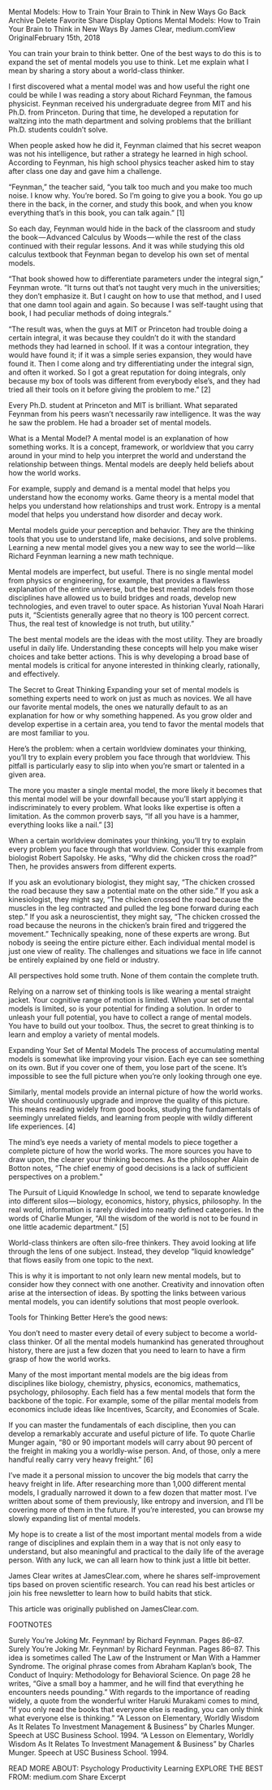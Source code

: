 Mental Models: How to Train Your Brain to Think in New Ways
Go Back
Archive
Delete
Favorite
Share
Display Options
Mental Models: How to Train Your Brain to Think in New Ways
By James Clear, medium.comView OriginalFebruary 15th, 2018


You can train your brain to think better. One of the best ways to do this is to expand the set of mental models you use to think. Let me explain what I mean by sharing a story about a world-class thinker.

I first discovered what a mental model was and how useful the right one could be while I was reading a story about Richard Feynman, the famous physicist. Feynman received his undergraduate degree from MIT and his Ph.D. from Princeton. During that time, he developed a reputation for waltzing into the math department and solving problems that the brilliant Ph.D. students couldn’t solve.

When people asked how he did it, Feynman claimed that his secret weapon was not his intelligence, but rather a strategy he learned in high school. According to Feynman, his high school physics teacher asked him to stay after class one day and gave him a challenge.

“Feynman,” the teacher said, “you talk too much and you make too much noise. I know why. You’re bored. So I’m going to give you a book. You go up there in the back, in the corner, and study this book, and when you know everything that’s in this book, you can talk again.” [1]

So each day, Feynman would hide in the back of the classroom and study the book — Advanced Calculus by Woods — while the rest of the class continued with their regular lessons. And it was while studying this old calculus textbook that Feynman began to develop his own set of mental models.

“That book showed how to differentiate parameters under the integral sign,” Feynman wrote. “It turns out that’s not taught very much in the universities; they don’t emphasize it. But I caught on how to use that method, and I used that one damn tool again and again. So because I was self-taught using that book, I had peculiar methods of doing integrals.”

“The result was, when the guys at MIT or Princeton had trouble doing a certain integral, it was because they couldn’t do it with the standard methods they had learned in school. If it was a contour integration, they would have found it; if it was a simple series expansion, they would have found it. Then I come along and try differentiating under the integral sign, and often it worked. So I got a great reputation for doing integrals, only because my box of tools was different from everybody else’s, and they had tried all their tools on it before giving the problem to me.” [2]

Every Ph.D. student at Princeton and MIT is brilliant. What separated Feynman from his peers wasn’t necessarily raw intelligence. It was the way he saw the problem. He had a broader set of mental models.

What is a Mental Model?
A mental model is an explanation of how something works. It is a concept, framework, or worldview that you carry around in your mind to help you interpret the world and understand the relationship between things. Mental models are deeply held beliefs about how the world works.

For example, supply and demand is a mental model that helps you understand how the economy works. Game theory is a mental model that helps you understand how relationships and trust work. Entropy is a mental model that helps you understand how disorder and decay work.

Mental models guide your perception and behavior. They are the thinking tools that you use to understand life, make decisions, and solve problems. Learning a new mental model gives you a new way to see the world — like Richard Feynman learning a new math technique.

Mental models are imperfect, but useful. There is no single mental model from physics or engineering, for example, that provides a flawless explanation of the entire universe, but the best mental models from those disciplines have allowed us to build bridges and roads, develop new technologies, and even travel to outer space. As historian Yuval Noah Harari puts it, “Scientists generally agree that no theory is 100 percent correct. Thus, the real test of knowledge is not truth, but utility.”

The best mental models are the ideas with the most utility. They are broadly useful in daily life. Understanding these concepts will help you make wiser choices and take better actions. This is why developing a broad base of mental models is critical for anyone interested in thinking clearly, rationally, and effectively.

The Secret to Great Thinking
Expanding your set of mental models is something experts need to work on just as much as novices. We all have our favorite mental models, the ones we naturally default to as an explanation for how or why something happened. As you grow older and develop expertise in a certain area, you tend to favor the mental models that are most familiar to you.

Here’s the problem: when a certain worldview dominates your thinking, you’ll try to explain every problem you face through that worldview. This pitfall is particularly easy to slip into when you’re smart or talented in a given area.

The more you master a single mental model, the more likely it becomes that this mental model will be your downfall because you’ll start applying it indiscriminately to every problem. What looks like expertise is often a limitation. As the common proverb says, “If all you have is a hammer, everything looks like a nail.” [3]

When a certain worldview dominates your thinking, you’ll try to explain every problem you face through that worldview.
Consider this example from biologist Robert Sapolsky. He asks, “Why did the chicken cross the road?” Then, he provides answers from different experts.

If you ask an evolutionary biologist, they might say, “The chicken crossed the road because they saw a potential mate on the other side.”
If you ask a kinesiologist, they might say, “The chicken crossed the road because the muscles in the leg contracted and pulled the leg bone forward during each step.”
If you ask a neuroscientist, they might say, “The chicken crossed the road because the neurons in the chicken’s brain fired and triggered the movement.”
Technically speaking, none of these experts are wrong. But nobody is seeing the entire picture either. Each individual mental model is just one view of reality. The challenges and situations we face in life cannot be entirely explained by one field or industry.

All perspectives hold some truth. None of them contain the complete truth.

Relying on a narrow set of thinking tools is like wearing a mental straight jacket. Your cognitive range of motion is limited. When your set of mental models is limited, so is your potential for finding a solution. In order to unleash your full potential, you have to collect a range of mental models. You have to build out your toolbox. Thus, the secret to great thinking is to learn and employ a variety of mental models.

Expanding Your Set of Mental Models
The process of accumulating mental models is somewhat like improving your vision. Each eye can see something on its own. But if you cover one of them, you lose part of the scene. It’s impossible to see the full picture when you’re only looking through one eye.

Similarly, mental models provide an internal picture of how the world works. We should continuously upgrade and improve the quality of this picture. This means reading widely from good books, studying the fundamentals of seemingly unrelated fields, and learning from people with wildly different life experiences. [4]

The mind’s eye needs a variety of mental models to piece together a complete picture of how the world works. The more sources you have to draw upon, the clearer your thinking becomes. As the philosopher Alain de Botton notes, “The chief enemy of good decisions is a lack of sufficient perspectives on a problem.”

The Pursuit of Liquid Knowledge
In school, we tend to separate knowledge into different silos — biology, economics, history, physics, philosophy. In the real world, information is rarely divided into neatly defined categories. In the words of Charlie Munger, “All the wisdom of the world is not to be found in one little academic department.” [5]

World-class thinkers are often silo-free thinkers. They avoid looking at life through the lens of one subject. Instead, they develop “liquid knowledge” that flows easily from one topic to the next.

This is why it is important to not only learn new mental models, but to consider how they connect with one another. Creativity and innovation often arise at the intersection of ideas. By spotting the links between various mental models, you can identify solutions that most people overlook.

Tools for Thinking Better
Here’s the good news:

You don’t need to master every detail of every subject to become a world-class thinker. Of all the mental models humankind has generated throughout history, there are just a few dozen that you need to learn to have a firm grasp of how the world works.

Many of the most important mental models are the big ideas from disciplines like biology, chemistry, physics, economics, mathematics, psychology, philosophy. Each field has a few mental models that form the backbone of the topic. For example, some of the pillar mental models from economics include ideas like Incentives, Scarcity, and Economies of Scale.

If you can master the fundamentals of each discipline, then you can develop a remarkably accurate and useful picture of life. To quote Charlie Munger again, “80 or 90 important models will carry about 90 percent of the freight in making you a worldly-wise person. And, of those, only a mere handful really carry very heavy freight.” [6]

I’ve made it a personal mission to uncover the big models that carry the heavy freight in life. After researching more than 1,000 different mental models, I gradually narrowed it down to a few dozen that matter most. I’ve written about some of them previously, like entropy and inversion, and I’ll be covering more of them in the future. If you’re interested, you can browse my slowly expanding list of mental models.

My hope is to create a list of the most important mental models from a wide range of disciplines and explain them in a way that is not only easy to understand, but also meaningful and practical to the daily life of the average person. With any luck, we can all learn how to think just a little bit better.

James Clear writes at JamesClear.com, where he shares self-improvement tips based on proven scientific research. You can read his best articles or join his free newsletter to learn how to build habits that stick.

This article was originally published on JamesClear.com.

FOOTNOTES

Surely You’re Joking Mr. Feynman! by Richard Feynman. Pages 86–87.
Surely You’re Joking Mr. Feynman! by Richard Feynman. Pages 86–87.
This idea is sometimes called The Law of the Instrument or Man With a Hammer Syndrome. The original phrase comes from Abraham Kaplan’s book, The Conduct of Inquiry: Methodology for Behavioral Science. On page 28 he writes, “Give a small boy a hammer, and he will find that everything he encounters needs pounding.”
With regards to the importance of reading widely, a quote from the wonderful writer Haruki Murakami comes to mind, “If you only read the books that everyone else is reading, you can only think what everyone else is thinking.”
“A Lesson on Elementary, Worldly Wisdom As It Relates To Investment Management & Business” by Charles Munger. Speech at USC Business School. 1994.
“A Lesson on Elementary, Worldly Wisdom As It Relates To Investment Management & Business” by Charles Munger. Speech at USC Business School. 1994.

READ MORE ABOUT:  Psychology Productivity Learning EXPLORE THE BEST FROM: medium.com
Share Excerpt
